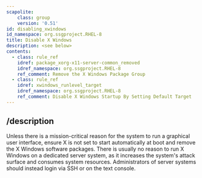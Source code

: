 ```yaml
---
scapolite:
    class: group
    version: '0.51'
id: disabling_xwindows
id_namespace: org.ssgproject.RHEL-8
title: Disable X Windows
description: <see below>
contents:
  - class: rule_ref
    idref: package_xorg-x11-server-common_removed
    idref_namespace: org.ssgproject.RHEL-8
    ref_comment: Remove the X Windows Package Group
  - class: rule_ref
    idref: xwindows_runlevel_target
    idref_namespace: org.ssgproject.RHEL-8
    ref_comment: Disable X Windows Startup By Setting Default Target
---
```



## /description

Unless
there is a mission-critical reason for the system to run a graphical
user interface, ensure X is not set to start automatically at boot and
remove the X Windows software packages. There is usually no reason to
run X Windows on a dedicated server system, as it increases the
system\'s attack surface and consumes system resources. Administrators
of server systems should instead login via SSH or on the text console.
